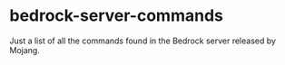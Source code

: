 # bedrock-server-commands
Just a list of all the commands found in the Bedrock server released by  Mojang.
